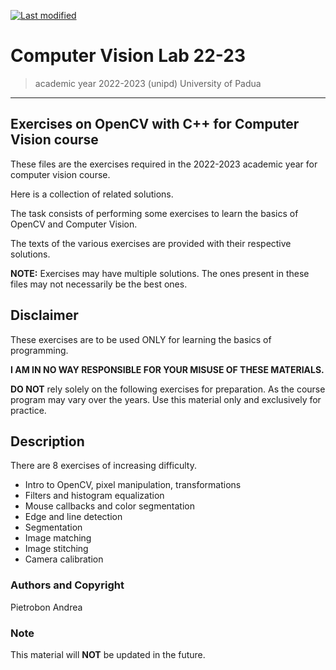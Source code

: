 [![Last modified](https://img.shields.io/badge/Last%20modified-27--May--2023-red)](https://github.com/Piero24/Computer-Vision_Lab_22-23)

# Computer Vision Lab 22-23

> academic year 2022-2023 (unipd)
> University of Padua

---

## Exercises on OpenCV with C++ for Computer Vision course


These files are the exercises required in the 2022-2023 academic year for
computer vision course.

Here is a collection of related solutions.

The task consists of performing some exercises to learn the basics of OpenCV and Computer Vision.

The texts of the various exercises are provided with their respective solutions.

**NOTE:** Exercises may have multiple solutions.
The ones present in these files may not necessarily be the best ones.

## Disclaimer

These exercises are to be used ONLY for learning the basics of programming.


**I AM IN NO WAY RESPONSIBLE FOR YOUR MISUSE OF THESE MATERIALS.**


**DO NOT** rely solely on the following exercises for preparation.
As the course program may vary over the years.
Use this material only and exclusively for practice.


## Description

There are 8 exercises of increasing difficulty.

- Intro to OpenCV, pixel manipulation, transformations
- Filters and histogram equalization
- Mouse callbacks and color segmentation
- Edge and line detection
- Segmentation
- Image matching
- Image stitching
- Camera calibration

### Authors and Copyright

Pietrobon Andrea

### Note

This material will **NOT** be updated in the future.
